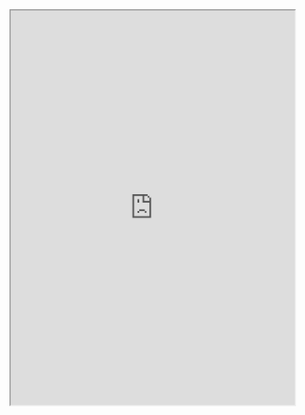 <iframe
   height = 700
   width = 100%
   style="background-color: #FFFFFF"
   fraameborder= 1
   padding = 0 
   margins = 0 
   src="https://tois.thealchemistslab.dev/?transparent=0"></iframe>
   